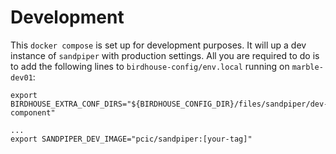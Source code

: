 # Development

This `docker compose` is set up for development purposes. It will up a dev instance of `sandpiper` with production settings. All you are required to do is to add the following lines to `birdhouse-config/env.local` running on `marble-dev01`:

```
export BIRDHOUSE_EXTRA_CONF_DIRS="${BIRDHOUSE_CONFIG_DIR}/files/sandpiper/dev-component"

...
export SANDPIPER_DEV_IMAGE="pcic/sandpiper:[your-tag]"
